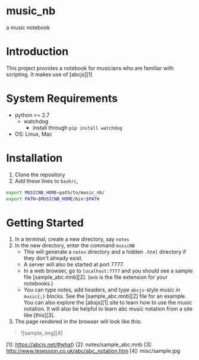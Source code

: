 # music_nb
a music notebook

# Introduction
This project provides a notebook for musicians who are familiar with scripting.
It makes use of [abcjs][1]

# System Requirements
- python >= 2.7 
    - watchdog
      - install through `pip install watchdog`
- OS: Linux, Mac

# Installation

1. Clone the repository
2. Add these lines to `bashrc`, 

```bash
export MUSICNB_HOME=path/to/music_nb/
export PATH=$MUSICNB_HOME/bin:$PATH
```

# Getting Started

1. In a terminal, create a new directory, say `notes`
2. In the new directory, enter the command `musicNB`
    - This will generate a `notes` directory and a hidden `.html` directory
      if they don't already exist. 
    - A server will also be started at port 7777.
    - In a web browser, go to `localhost:7777` and you should see a sample file [sample_abc.mnb][2]. (`mnb` is the file extension for your notebooks.)
    - You can type notes, add headers, and type `absjs`-style music in `music{;}` blocks. See the [sample_abc.mnb][2] file for an example. You can also explore the [absjs][1] site to learn how to use the music notation. It will also be helpful to learn abc music notation from a site like [this][3].
3. The page rendered in the browser will look like this:

> ![sample_img][4]


[1]: https://abcjs.net/#what)
[2]: notes/sample_abc.mnb
[3]: http://www.lesession.co.uk/abc/abc_notation.htm
[4]: misc/sample.jpg

